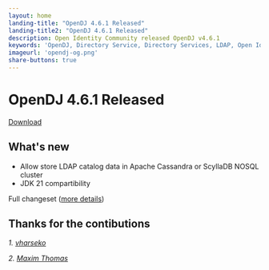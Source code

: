 ```yaml
---
layout: home
landing-title: "OpenDJ 4.6.1 Released"
landing-title2: "OpenDJ 4.6.1 Released"
description: Open Identity Community released OpenDJ v4.6.1
keywords: 'OpenDJ, Directory Service, Directory Services, LDAP, Open Identity Platform, Apache Cassandra, Scylla'
imageurl: 'opendj-og.png'
share-buttons: true
---
```

# OpenDJ 4.6.1 Released
[Download](https://github.com/OpenIdentityPlatform/OpenDJ/releases/tag/4.6.1)

## What's new
* Allow store LDAP catalog data in Apache Cassandra or ScyllaDB NOSQL cluster
* JDK 21 compartibility


Full changeset ([more details](https://github.com/OpenIdentityPlatform/OpenDJ/compare/4.5.9...4.6.1))

## Thanks for the contibutions

<i id="vharseko"><i>1. <a href="https://github.com/vharseko" target="_blank">vharseko</a></i>

<i id="maximthomas"><i>2. <a href="https://github.com/maximthomas" target="_blank">Maxim Thomas</a></i>

